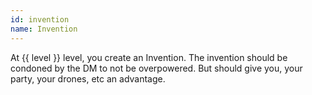 ```yaml
---
id: invention
name: Invention
---
```

At {{ level }} level, you create an Invention. The invention should be condoned by the DM to not be overpowered. But 
should give you, your party, your drones, etc an advantage.
